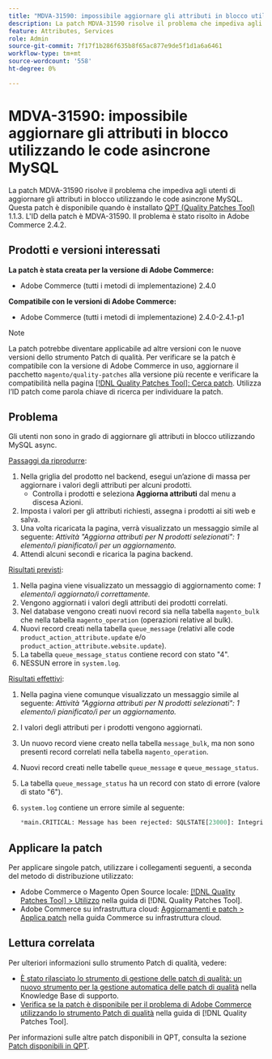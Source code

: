 ```yaml
---
title: "MDVA-31590: impossibile aggiornare gli attributi in blocco utilizzando le code asincrone MySQL"
description: La patch MDVA-31590 risolve il problema che impediva agli utenti di aggiornare gli attributi in blocco utilizzando le code asincrone MySQL. Questa patch è disponibile quando è installato [Quality Patches Tool (QPT)](https://experienceleague.adobe.com/en/docs/commerce-knowledge-base/kb/announcements/commerce-announcements/magento-quality-patches-released-new-tool-to-self-serve-quality-patches) 1.1.3. L'ID della patch è MDVA-31590. Il problema è stato risolto in Adobe Commerce 2.4.2.
feature: Attributes, Services
role: Admin
source-git-commit: 7f17f1b286f635b8f65ac877e9de5f1d1a6a6461
workflow-type: tm+mt
source-wordcount: '558'
ht-degree: 0%

---
```


# MDVA-31590: impossibile aggiornare gli attributi in blocco utilizzando le code asincrone MySQL

La patch MDVA-31590 risolve il problema che impediva agli utenti di aggiornare gli attributi in blocco utilizzando le code asincrone MySQL. Questa patch è disponibile quando è installato [QPT (Quality Patches Tool)](https://experienceleague.adobe.com/en/docs/commerce-knowledge-base/kb/announcements/commerce-announcements/magento-quality-patches-released-new-tool-to-self-serve-quality-patches) 1.1.3. L&#39;ID della patch è MDVA-31590. Il problema è stato risolto in Adobe Commerce 2.4.2.

## Prodotti e versioni interessati

**La patch è stata creata per la versione di Adobe Commerce:**

* Adobe Commerce (tutti i metodi di implementazione) 2.4.0

**Compatibile con le versioni di Adobe Commerce:**

* Adobe Commerce (tutti i metodi di implementazione) 2.4.0-2.4.1-p1

>[!NOTE]
>
>La patch potrebbe diventare applicabile ad altre versioni con le nuove versioni dello strumento Patch di qualità. Per verificare se la patch è compatibile con la versione di Adobe Commerce in uso, aggiornare il pacchetto `magento/quality-patches` alla versione più recente e verificare la compatibilità nella pagina [[!DNL Quality Patches Tool]: Cerca patch](https://experienceleague.adobe.com/en/docs/commerce-knowledge-base/kb/announcements/commerce-announcements/magento-quality-patches-released-new-tool-to-self-serve-quality-patches). Utilizza l’ID patch come parola chiave di ricerca per individuare la patch.

## Problema

Gli utenti non sono in grado di aggiornare gli attributi in blocco utilizzando MySQL async.

<u>Passaggi da riprodurre</u>:

1. Nella griglia del prodotto nel backend, esegui un’azione di massa per aggiornare i valori degli attributi per alcuni prodotti.
   * Controlla i prodotti e seleziona **Aggiorna attributi** dal menu a discesa Azioni.
1. Imposta i valori per gli attributi richiesti, assegna i prodotti ai siti web e salva.
1. Una volta ricaricata la pagina, verrà visualizzato un messaggio simile al seguente:
   *Attività &quot;Aggiorna attributi per N prodotti selezionati&quot;: 1 elemento/i pianificato/i per un aggiornamento.*
1. Attendi alcuni secondi e ricarica la pagina backend.

<u>Risultati previsti</u>:

1. Nella pagina viene visualizzato un messaggio di aggiornamento come: *1 elemento/i aggiornato/i correttamente.*
1. Vengono aggiornati i valori degli attributi dei prodotti correlati.
1. Nel database vengono creati nuovi record sia nella tabella `magento_bulk` che nella tabella `magento_operation` (operazioni relative al bulk).
1. Nuovi record creati nella tabella `queue_message` (relativi alle code `product_action_attribute.update` e/o `product_action_attribute.website.update`).
1. La tabella `queue_message_status` contiene record con stato &quot;4&quot;.
1. NESSUN errore in `system.log`.

<u>Risultati effettivi</u>:

1. Nella pagina viene comunque visualizzato un messaggio simile al seguente:
   *Attività &quot;Aggiorna attributi per N prodotti selezionati&quot;: 1 elemento/i pianificato/i per un aggiornamento.*
1. I valori degli attributi per i prodotti vengono aggiornati.
1. Un nuovo record viene creato nella tabella `message_bulk`, ma non sono presenti record correlati nella tabella `magento_operation`.
1. Nuovi record creati nelle tabelle `queue_message` e `queue_message_status`.
1. La tabella `queue_message_status` ha un record con stato di errore (valore di stato &quot;6&quot;).
1. `system.log` contiene un errore simile al seguente:

   ```sql
   *main.CRITICAL: Message has been rejected: SQLSTATE[23000]: Integrity constraint violation: 1048 Column 'operation_key' cannot be null, query was: INSERT INTO {{magento_operation}} ({{id}}, {{bulk_uuid}}, {{topic_name}}, {{serialized_data}}, {{result_serialized_data}}, {{status}}, {{error_code}}, {{result_message}}, {{operation_key}}) VALUES (?, ?, ?, ?, ?, ?, ?, ?, ?) [] []*
   ```

## Applicare la patch

Per applicare singole patch, utilizzare i collegamenti seguenti, a seconda del metodo di distribuzione utilizzato:

* Adobe Commerce o Magento Open Source locale: [[!DNL Quality Patches Tool] > Utilizzo](/help/tools/quality-patches-tool/usage.md) nella guida di [!DNL Quality Patches Tool].
* Adobe Commerce su infrastruttura cloud: [Aggiornamenti e patch > Applica patch](https://experienceleague.adobe.com/docs/commerce-cloud-service/user-guide/develop/upgrade/apply-patches.html) nella guida Commerce su infrastruttura cloud.

## Lettura correlata

Per ulteriori informazioni sullo strumento Patch di qualità, vedere:

* [È stato rilasciato lo strumento di gestione delle patch di qualità: un nuovo strumento per la gestione automatica delle patch di qualità](https://experienceleague.adobe.com/en/docs/commerce-knowledge-base/kb/announcements/commerce-announcements/magento-quality-patches-released-new-tool-to-self-serve-quality-patches) nella Knowledge Base di supporto.
* [Verifica se la patch è disponibile per il problema di Adobe Commerce utilizzando lo strumento Patch di qualità](/help/tools/quality-patches-tool/patches-available-in-qpt/check-patch-for-magento-issue-with-magento-quality-patches.md) nella guida di [!DNL Quality Patches Tool].

Per informazioni sulle altre patch disponibili in QPT, consulta la sezione [Patch disponibili in QPT](https://support.magento.com/hc/en-us/sections/360010506631-Patches-available-in-MQP-tool-).
